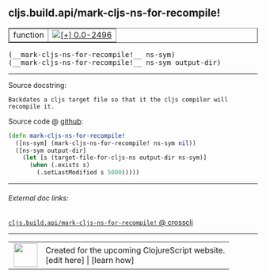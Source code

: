 ## cljs.build.api/mark-cljs-ns-for-recompile!



 <table border="1">
<tr>
<td>function</td>
<td><a href="https://github.com/cljsinfo/cljs-api-docs/tree/0.0-2496"><img valign="middle" alt="[+] 0.0-2496" title="Added in 0.0-2496" src="https://img.shields.io/badge/+-0.0--2496-lightgrey.svg"></a> </td>
</tr>
</table>


 <samp>
(__mark-cljs-ns-for-recompile!__ ns-sym)<br>
</samp>
 <samp>
(__mark-cljs-ns-for-recompile!__ ns-sym output-dir)<br>
</samp>

---





Source docstring:

```
Backdates a cljs target file so that it the cljs compiler will recompile it.
```


Source code @ [github](https://github.com/clojure/clojurescript/blob/r3149/src/clj/cljs/build/api.clj#L37-L43):

```clj
(defn mark-cljs-ns-for-recompile!
  ([ns-sym] (mark-cljs-ns-for-recompile! ns-sym nil))
  ([ns-sym output-dir]
    (let [s (target-file-for-cljs-ns output-dir ns-sym)]
      (when (.exists s)
        (.setLastModified s 5000)))))
```

<!--
Repo - tag - source tree - lines:

 <pre>
clojurescript @ r3149
└── src
    └── clj
        └── cljs
            └── build
                └── <ins>[api.clj:37-43](https://github.com/clojure/clojurescript/blob/r3149/src/clj/cljs/build/api.clj#L37-L43)</ins>
</pre>

-->

---



###### External doc links:

[`cljs.build.api/mark-cljs-ns-for-recompile!` @ crossclj](http://crossclj.info/fun/cljs.build.api/mark-cljs-ns-for-recompile%21.html)<br>

---

 <table>
<tr><td>
<img valign="middle" align="right" width="48px" src="http://i.imgur.com/Hi20huC.png">
</td><td>
Created for the upcoming ClojureScript website.<br>
[edit here] | [learn how]
</td></tr></table>

[edit here]:https://github.com/cljsinfo/cljs-api-docs/blob/master/cljsdoc/cljs.build.api/mark-cljs-ns-for-recompileBANG.cljsdoc
[learn how]:https://github.com/cljsinfo/cljs-api-docs/wiki/cljsdoc-files

<!--

This information was too distracting to show to readers, but I'll leave it
commented here since it is helpful to:

- pretty-print the data used to generate this document
- and show how to retrieve that data



The API data for this symbol:

```clj
{:ns "cljs.build.api",
 :name "mark-cljs-ns-for-recompile!",
 :signature ["[ns-sym]" "[ns-sym output-dir]"],
 :history [["+" "0.0-2496"]],
 :type "function",
 :full-name-encode "cljs.build.api/mark-cljs-ns-for-recompileBANG",
 :source {:code "(defn mark-cljs-ns-for-recompile!\n  ([ns-sym] (mark-cljs-ns-for-recompile! ns-sym nil))\n  ([ns-sym output-dir]\n    (let [s (target-file-for-cljs-ns output-dir ns-sym)]\n      (when (.exists s)\n        (.setLastModified s 5000)))))",
          :title "Source code",
          :repo "clojurescript",
          :tag "r3149",
          :filename "src/clj/cljs/build/api.clj",
          :lines [37 43]},
 :full-name "cljs.build.api/mark-cljs-ns-for-recompile!",
 :docstring "Backdates a cljs target file so that it the cljs compiler will recompile it."}

```

Retrieve the API data for this symbol:

```clj
;; from Clojure REPL
(require '[clojure.edn :as edn])
(-> (slurp "https://raw.githubusercontent.com/cljsinfo/cljs-api-docs/catalog/cljs-api.edn")
    (edn/read-string)
    (get-in [:symbols "cljs.build.api/mark-cljs-ns-for-recompile!"]))
```

-->

